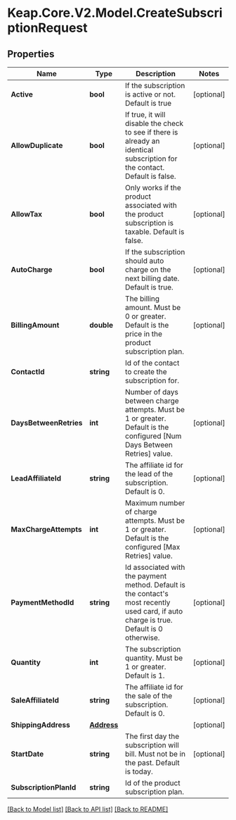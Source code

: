 # Keap.Core.V2.Model.CreateSubscriptionRequest

## Properties

Name | Type | Description | Notes
------------ | ------------- | ------------- | -------------
**Active** | **bool** | If the subscription is active or not. Default is true | [optional] 
**AllowDuplicate** | **bool** | If true, it will disable the check to see if there is already an identical subscription for the contact. Default is false. | [optional] 
**AllowTax** | **bool** | Only works if the product associated with the product subscription is taxable. Default is false. | [optional] 
**AutoCharge** | **bool** | If the subscription should auto charge on the next billing date. Default is true. | [optional] 
**BillingAmount** | **double** | The billing amount. Must be 0 or greater. Default is the price in the product subscription plan. | [optional] 
**ContactId** | **string** | Id of the contact to create the subscription for. | 
**DaysBetweenRetries** | **int** | Number of days between charge attempts. Must be 1 or greater. Default is the configured [Num Days Between Retries] value. | [optional] 
**LeadAffiliateId** | **string** | The affiliate id for the lead of the subscription. Default is 0. | [optional] 
**MaxChargeAttempts** | **int** | Maximum number of charge attempts. Must be 1 or greater. Default is the configured [Max Retries] value. | [optional] 
**PaymentMethodId** | **string** | Id associated with the payment method. Default is the contact&#39;s most recently used card, if auto charge is true. Default is 0 otherwise. | [optional] 
**Quantity** | **int** | The subscription quantity. Must be 1 or greater. Default is 1. | [optional] 
**SaleAffiliateId** | **string** | The affiliate id for the sale of the subscription. Default is 0. | [optional] 
**ShippingAddress** | [**Address**](Address.md) |  | [optional] 
**StartDate** | **string** | The first day the subscription will bill. Must not be in the past. Default is today. | [optional] 
**SubscriptionPlanId** | **string** | Id of the product subscription plan. | 

[[Back to Model list]](../README.md#documentation-for-models) [[Back to API list]](../README.md#documentation-for-api-endpoints) [[Back to README]](../README.md)

